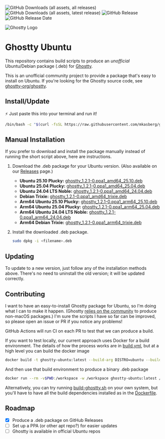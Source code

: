 
![GitHub Downloads (all assets, all releases)](https://img.shields.io/github/downloads/mkasberg/ghostty-ubuntu/total)
![GitHub Downloads (all assets, latest release)](https://img.shields.io/github/downloads/mkasberg/ghostty-ubuntu/latest/total)
![GitHub Release](https://img.shields.io/github/v/release/mkasberg/ghostty-ubuntu)
![GitHub Release Date](https://img.shields.io/github/release-date/mkasberg/ghostty-ubuntu)

![Ghostty Logo](ghostty-logo.png)

# Ghostty Ubuntu

This repository contains build scripts to produce an _unofficial_ Ubuntu/Debian
package (.deb) for [Ghostty](https://ghostty.org).

This is an unofficial community project to provide a package that's easy to
install on Ubuntu. If you're looking for the Ghostty source code, see
[ghostty-org/ghostty](https://github.com/ghostty-org/ghostty).

## Install/Update

:zap: Just paste this into your terminal and run it!

```sh
/bin/bash -c "$(curl -fsSL https://raw.githubusercontent.com/mkasberg/ghostty-ubuntu/HEAD/install.sh)"
```

## Manual Installation

If you prefer to download and install the package manually instead of running the short script above, here are instructions.

1. Download the .deb package for your Ubuntu version. (Also available on our [Releases](https://github.com/mkasberg/ghostty-ubuntu/releases) page.)
   - **Ubuntu 25.10 Plucky:** [ghostty_1.2.1-0.ppa1_amd64_25.10.deb](https://github.com/mkasberg/ghostty-ubuntu/releases/download/1.2.1-0-ppa1/ghostty_1.2.1-0.ppa1_amd64_25.10.deb)
   - **Ubuntu 25.04 Plucky:** [ghostty_1.2.1-0.ppa1_amd64_25.04.deb](https://github.com/mkasberg/ghostty-ubuntu/releases/download/1.2.1-0-ppa1/ghostty_1.2.1-0.ppa1_amd64_25.04.deb)
   - **Ubuntu 24.04 LTS Noble:** [ghostty_1.2.1-0.ppa1_amd64_24.04.deb](https://github.com/mkasberg/ghostty-ubuntu/releases/download/1.2.1-0-ppa1/ghostty_1.2.1-0.ppa1_amd64_24.04.deb)
   - **Debian Trixie:** [ghostty_1.2.1-0.ppa1_amd64_trixie.deb](https://github.com/mkasberg/ghostty-ubuntu/releases/download/1.2.1-0-ppa1/ghostty_1.2.1-0.ppa1_amd64_trixie.deb)
   - **Arm64 Ubuntu 25.10 Plucky:** [ghostty_1.2.1-0.ppa1_arm64_25.10.deb](https://github.com/mkasberg/ghostty-ubuntu/releases/download/1.2.1-0-ppa1/ghostty_1.2.1-0.ppa1_arm64_25.10.deb)
   - **Arm64 Ubuntu 25.04 Plucky:** [ghostty_1.2.1-0.ppa1_arm64_25.04.deb](https://github.com/mkasberg/ghostty-ubuntu/releases/download/1.2.1-0-ppa1/ghostty_1.2.1-0.ppa1_arm64_25.04.deb)
   - **Arm64 Ubuntu 24.04 LTS Noble:** [ghostty_1.2.1-0.ppa1_arm64_24.04.deb](https://github.com/mkasberg/ghostty-ubuntu/releases/download/1.2.1-0-ppa1/ghostty_1.2.1-0.ppa1_arm64_24.04.deb)
   - **Arm64 Debian Trixie:** [ghostty_1.2.1-0.ppa1_arm64_trixie.deb](https://github.com/mkasberg/ghostty-ubuntu/releases/download/1.2.1-0-ppa1/ghostty_1.2.1-0.ppa1_arm64_trixie.deb)
2. Install the downloaded .deb package.

   ```sh
   sudo dpkg -i <filename>.deb
   ```
## Updating

To update to a new version, just follow any of the installation methods above. There's no need to uninstall the old version; it will be updated correctly.

## Contributing

I want to have an easy-to-install Ghostty package for Ubuntu, so I'm doing what
I can to make it happen. (Ghostty [relies on the
community](https://ghostty.org/docs/install/binary) to produce non-macOS
packages.) I'm sure the scripts I have so far can be improved, so please open an
issue or PR if you notice any problems!

GitHub Actions will run CI on each PR to test that we can produce a build.

If you want to test locally, our current approach uses Docker for a build
environment. The details of how the process works are in
[build.yml](.github/workflows//build.yml), but at a high level you can build the
docker image

```bash
docker build -t ghostty-ubuntu:latest --build-arg DISTRO=ubuntu --build-arg DISTRO_VERSION=24.10 .
```

And then use that build environment to produce a binary .deb package

```bash
docker run --rm -v$PWD:/workspace -w /workspace ghostty-ubuntu:latest /bin/bash build-ghostty.sh
```

Alternatively, you can try running [build-ghostty.sh](build-ghostty.sh) on your
own system, but you'll have to have all the build dependencies installed as in
the [Dockerfile](Dockerfile).

## Roadmap

- [x] Produce a .deb package on GitHub Releases
- [ ] Set up a PPA (or other apt repo?) for easier updates
- [ ] Ghostty is available in official Ubuntu repos
